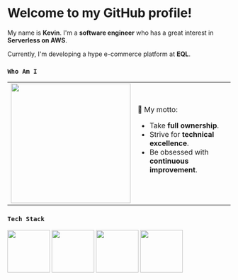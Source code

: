 # Welcome to my GitHub profile!

My name is **Kevin**. I'm a **software engineer** who has a great interest in **Serverless on AWS**.

Currently, I'm developing a hype e-commerce platform at **EQL**.

### `Who Am I`
<table align="center">
	<td>
		<img src="https://user-images.githubusercontent.com/43775190/129565174-fddaf369-5e6a-4ef6-b96d-c2939b981d93.gif" width="270px" />
	</td>
	<td>
		🎯 My motto:
		<ul>
			<li>Take <strong>full ownership</strong>.
			</li>
			<li>Strive for <strong>technical excellence</strong>.
			</li>
			<li>Be obsessed with <strong>continuous improvement</strong>.
			</li>
		</ul>
	</td>
</table>

### `Tech Stack`
<img src="https://user-images.githubusercontent.com/43775190/160529904-8e728bfe-e10b-4771-bfc1-c151dc1dc253.png" height="96"> <img src="https://user-images.githubusercontent.com/43775190/161192204-3b9481f0-bbf5-4a6a-bd6a-620f7829361e.png" height="96"> <img src="https://user-images.githubusercontent.com/43775190/161192734-c3c52197-101e-4b09-bf44-2177d4b92de5.png" height="96"> <img src="https://user-images.githubusercontent.com/43775190/160529025-8d0bc77c-af63-4940-adb9-f702a4965180.png" height="96">

